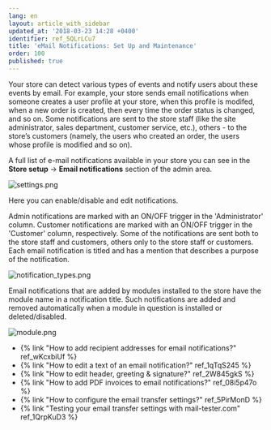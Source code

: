 ```yaml
---
lang: en
layout: article_with_sidebar
updated_at: '2018-03-23 14:28 +0400'
identifier: ref_5QLrLCu7
title: 'eMail Notifications: Set Up and Maintenance'
order: 100
published: true
---
```


Your store can detect various types of events and notify users about these events by email. For example, your store sends email notifications when someone creates a user profile at your store, when this profile is modifed, when a new order is created, then every time the order status is changed, and so on. Some notifications are sent to the store staff (like the site administrator, sales department, customer service, etc.), others - to the store’s customers (namely, the users who created an order, the users whose profile is modified and so on). 

A full list of e-mail notifications available in your store you can see in the **Store setup** -> **Email notifications** section of the admin area.  

![settings.png]({{site.baseurl}}/attachments/ref_5QLrLCu7/settings.png?t=1522141442)

Here you can enable/disable and edit notifications. 

Admin notifications are marked with an ON/OFF trigger in the 'Administrator' column. Customer notifications are marked with an ON/OFF trigger in the 'Customer' column, respectively. Some of the notifications are sent both to the store staff and customers, others only to the store staff or customers. Each email notification is titled and has a mention that describes a purpose of the notification. 

![notification_types.png]({{site.baseurl}}/attachments/ref_5QLrLCu7/notification_types.png)

Email notifications that are added by modules installed to the store have the module name in a notification title. Such notifications are added and removed automatically when a module in question is installed or deleted/disabled.

![module.png]({{site.baseurl}}/attachments/ref_5QLrLCu7/module.png)


*  {% link "How to add recipient addresses for email notifications?" ref_wKcxbiUf %}
*  {% link "How to edit a text of an email notification?" ref_1qTqS245 %}
*  {% link "How to edit header, greeting &amp; signature?" ref_2W845gkS %}
*  {% link "How to add PDF invoices to email notifications?" ref_08i5p47o %}
*  {% link "How to configure the email transfer settings?" ref_5PirMonD %}
*  {% link "Testing your email transfer settings with mail-tester.com" ref_1QrpKuD3 %}
